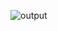 ![output](https://user-images.githubusercontent.com/4330411/129223962-bbf70539-2420-4bea-8743-3fff58fff850.gif)


